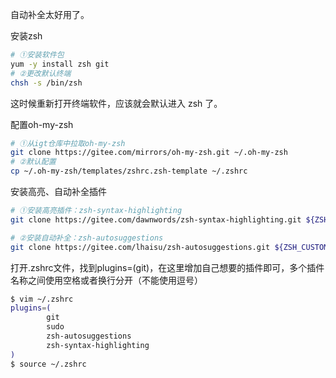 自动补全太好用了。



安装zsh

```bash
# ①安装软件包
yum -y install zsh git
# ②更改默认终端
chsh -s /bin/zsh
```
这时候重新打开终端软件，应该就会默认进入 zsh 了。

配置oh-my-zsh
```bash
# ①从igt仓库中拉取oh-my-zsh
git clone https://gitee.com/mirrors/oh-my-zsh.git ~/.oh-my-zsh
# ②默认配置
cp ~/.oh-my-zsh/templates/zshrc.zsh-template ~/.zshrc
```
安装高亮、自动补全插件
```bash
# ①安装高亮插件：zsh-syntax-highlighting
git clone https://gitee.com/dawnwords/zsh-syntax-highlighting.git ${ZSH_CUSTOM:-~/.oh-my-zsh/custom}/plugins/zsh-syntax-highlighting

# ②安装自动补全：zsh-autosuggestions
git clone https://gitee.com/lhaisu/zsh-autosuggestions.git ${ZSH_CUSTOM:-~/.oh-my-zsh/custom}/plugins/zsh-autosuggestions
```

打开.zshrc文件，找到plugins=(git)，在这里增加自己想要的插件即可，多个插件名称之间使用空格或者换行分开（不能使用逗号）
```bash
$ vim ~/.zshrc
plugins=(
        git
        sudo
        zsh-autosuggestions
        zsh-syntax-highlighting
)
$ source ~/.zshrc
```


